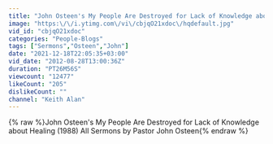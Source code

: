 ```yaml
---
title: "John Osteen's My People Are Destroyed for Lack of Knowledge about Healing (1988).mpg"
image: "https:\/\/i.ytimg.com\/vi\/cbjqO21xdoc\/hqdefault.jpg"
vid_id: "cbjqO21xdoc"
categories: "People-Blogs"
tags: ["Sermons","Osteen","John"]
date: "2021-12-18T22:05:35+03:00"
vid_date: "2012-08-28T13:00:36Z"
duration: "PT26M56S"
viewcount: "12477"
likeCount: "205"
dislikeCount: ""
channel: "Keith Alan"
---
```

{% raw %}John Osteen's My People Are Destroyed for Lack of Knowledge about Healing (1988) All Sermons by Pastor John Osteen{% endraw %}

